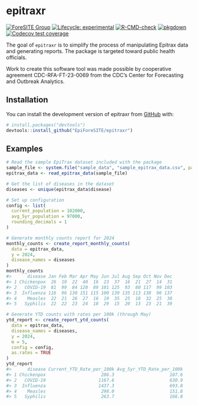 
<!-- README.md is generated from README.Rmd. Please edit that file -->

# epitraxr

<!-- badges: start -->

[![ForeSITE
Group](https://github.com/EpiForeSITE/software/raw/e82ed88f75e0fe5c0a1a3b38c2b94509f122019c/docs/assets/foresite-software-badge.svg)](https://github.com/EpiForeSITE)
[![Lifecycle:
experimental](https://img.shields.io/badge/lifecycle-experimental-orange.svg)](https://lifecycle.r-lib.org/articles/stages.html#experimental)
[![R-CMD-check](https://github.com/EpiForeSITE/epitraxr/actions/workflows/r-check.yaml/badge.svg)](https://github.com/EpiForeSITE/epitraxr/actions/workflows/r-check.yaml)
[![pkgdown](https://github.com/EpiForeSITE/epitraxr/actions/workflows/pkgdown.yaml/badge.svg)](https://github.com/EpiForeSITE/epitraxr/actions/workflows/pkgdown.yaml)
[![Codecov test
coverage](https://codecov.io/gh/EpiForeSITE/epitraxr/graph/badge.svg)](https://app.codecov.io/gh/EpiForeSITE/epitraxr)
<!-- badges: end -->

The goal of `epitraxr` is to simplify the process of manipulating
Epitrax data and generating reports. The package is targeted toward
public health officials.

Work to create this software tool was made possible by cooperative
agreement CDC-RFA-FT-23-0069 from the CDC’s Center for Forecasting and
Outbreak Analytics.

## Installation

You can install the development version of epitraxr from
[GitHub](https://github.com/EpiForeSITE/epitraxr) with:

``` r
# install.packages("devtools")
devtools::install_github("EpiForeSITE/epitraxr")
```

## Examples

``` r
# Read the sample EpiTrax dataset included with the package
sample_file <- system.file("sample_data", "sample_epitrax_data.csv", package = "epitraxr")
epitrax_data <- read_epitrax_data(sample_file)

# Get the list of diseases in the dataset
diseases <- unique(epitrax_data$disease)

# Set up configuration
config <- list(
  current_population = 102000,
  avg_5yr_population = 97000,
  rounding_decimals = 1
)

# Generate monthly counts report for 2024
monthly_counts <- create_report_monthly_counts(
  data = epitrax_data,
  y = 2024,
  disease_names = diseases
)
monthly_counts
#>      disease Jan Feb Mar Apr May Jun Jul Aug Sep Oct Nov Dec
#> 1 Chickenpox  26  19  22  40  16  23  37  16  21  27  14  31
#> 2   COVID-19  81  99  84 120  89 101 125  93  80 117  99 103
#> 3  Influenza 116  96 130 151 115 100 139 135 113 138  96 137
#> 4    Measles  22  21  26  27  16  19  35  25  18  32  25  38
#> 5   Syphilis  22  22  23  24  18  29  15  20  13  23  21  39

# Generate YTD counts with rates per 100k (through May)
ytd_report <- create_report_ytd_counts(
  data = epitrax_data,
  disease_names = diseases,
  y = 2024,
  m = 5,
  config = config,
  as.rates = TRUE
)
ytd_report
#>      disease Current_YTD_Rate_per_100k Avg_5yr_YTD_Rate_per_100k
#> 1 Chickenpox                     286.3                     107.6
#> 2   COVID-19                    1167.6                     630.9
#> 3  Influenza                    1437.3                     693.8
#> 4    Measles                     298.0                     151.8
#> 5   Syphilis                     263.7                     166.8
```

